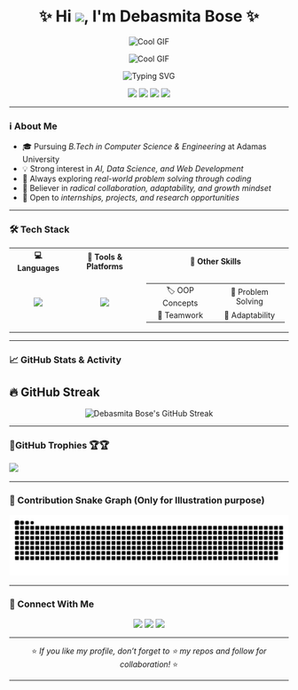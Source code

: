 ### <h1 align="center">✨ Hi <img src="https://i.ibb.co/zH54XZbH/five-unscreen.gif" width="30">, I'm Debasmita Bose ✨</h1>

<p align="center">
  <img src="https://images-wixmp-ed30a86b8c4ca887773594c2.wixmp.com/f/c83c004e-1370-4756-88e5-4071de797088/di2yz17-b809bf94-8622-4b51-901f-3d84da49ad5d.gif" width="700" alt="Cool GIF" />
</p>

<p align="center">
  <img src="https://images-wixmp-ed30a86b8c4ca887773594c2.wixmp.com/f/c83c004e-1370-4756-88e5-4071de797088/di2yz17-b809bf94-8622-4b51-901f-3d84da49ad5d.gif?token=eyJ0eXAiOiJKV1QiLCJhbGciOiJIUzI1NiJ9.eyJzdWIiOiJ1cm46YXBwOjdlMGQxODg5ODIyNjQzNzNhNWYwZDQxNWVhMGQyNmUwIiwiaXNzIjoidXJuOmFwcDo3ZTBkMTg4OTgyMjY0MzczYTVmMGQ0MTVlYTBkMjZlMCIsIm9iaiI6W1t7InBhdGgiOiIvZi9jODNjMDA0ZS0xMzcwLTQ3NTYtODhlNS00MDcxZGU3OTcwODgvZGkyeXoxNy1iODA5YmY5NC04NjIyLTRiNTEtOTAxZi0zZDg0ZGE0OWFkNWQuZ2lmIn1dXSwiYXVkIjpbInVybjpzZXJ2aWNlOmZpbGUuZG93bmxvYWQiXX0.M4Riwrjoo265UYd_MNvscxG_WmxXLEEpmaSvYv-t2nE" width="700" alt="Cool GIF" />
</p>


<p align="center">
  <img src="https://readme-typing-svg.demolab.com?font=Fira+Code&size=24&duration=3000&pause=1200&color=FF69B4&center=true&vCenter=true&width=600&lines=%F0%9F%92%BB+Computer+Science+Engineer+%F0%9F%92%BB;%F0%9F%8C%90+Learning+Web+Development+%F0%9F%8C%90;%F0%9F%A4%96+Exploring+AI+%26+Machine+Learning+%F0%9F%A4%96;%F0%9F%93%8A+Data+Science+%7C+Problem+Solving+%F0%9F%93%8A;%E2%9A%A1+Tech+Enthusiast+%E2%9A%A1;%F0%9F%8C%8D+Open+to+Projects+%26+Collaboration+%F0%9F%8C%8D" alt="Typing SVG" />
</p>


<p align="center">
  <a href="mailto:dbose272@gmail.com"><img src="https://img.shields.io/badge/Personal--Mail-D14836?style=for-the-badge&logo=gmail&logoColor=white"></a>
  <a href="mailto:debasmita.bose@stu.adamasuniversity.ac.in"><img src="https://img.shields.io/badge/University--Mail-0A66C2?style=for-the-badge&logo=gmail&logoColor=white"></a>
  <a href="https://github.com/DebasmitaBose0"><img src="https://img.shields.io/badge/GitHub-181717?style=for-the-badge&logo=github&logoColor=white"></a>
  <a href="https://www.linkedin.com/in/debasmita-bose-0002b329a/"><img src="https://img.shields.io/badge/LinkedIn-0077B5?style=for-the-badge&logo=linkedin&logoColor=white"></a>
</p>

---

### ℹ About Me  

- 🎓 Pursuing *B.Tech in Computer Science & Engineering* at Adamas University  
- 💡 Strong interest in *AI, Data Science, and Web Development*  
- 📌 Always exploring *real-world problem solving through coding*  
- 🤝 Believer in *radical collaboration, adaptability, and growth mindset*  
- 🚀 Open to *internships, projects, and research opportunities*  

---

### 🛠 Tech Stack  

<p align="center">
  <table>
    <tr>
      <th>💻 Languages</th>
      <th>🔧 Tools & Platforms</th>
      <th>🌟 Other Skills</th>
    </tr>
    <tr>
      <td align="center">
        <img src="https://skillicons.dev/icons?i=c,cpp,java,python,javascript" height="55"/><br/>
      </td>
      <td align="center">
        <img src="https://skillicons.dev/icons?i=git,github,vscode,mysql,html,css" height="55"/><br/>
      </td>
      <td align="center">
        <table>
          <tr>
            <td align="center">
              🏷 OOP Concepts
            </td>
            <td align="center">
              🧩 Problem Solving
            </td>
          </tr>
          <tr>
            <td align="center">
              🤝 Teamwork
            </td>
            <td align="center">
              🔄 Adaptability
            </td>
          </tr>
        </table>
      </td>
    </tr>
  </table>
</p>

---

### 📈 GitHub Stats & Activity  

## 🔥 GitHub Streak

<p align="center">
  <img src="https://streak-stats.vercel.app/?user=DebasmitaBose0&theme=tokyonight&hide_border=true" alt="Debasmita Bose's GitHub Streak" />
</p>



---

### 🥇GitHub Trophies 🏆🏆 
![](https://github-profile-trophy.vercel.app/?username=DebasmitaBose0&theme=dracula&margin-w=4&cache_seconds=1800)


---

### 🐍 Contribution Snake Graph (Only for Illustration purpose)
<p align="center"> <img src="https://raw.githubusercontent.com/platane/platane/output/github-contribution-grid-snake.svg" alt="Snake animation" /> </p>

---

### 🤝 Connect With Me  

<p align="center">
  <a href="mailto:dbose272@gmail.com"><img src="https://img.shields.io/badge/Gmail-D14836?style=for-the-badge&logo=gmail&logoColor=white"></a>
  <a href="https://github.com/DebasmitaBose0"><img src="https://img.shields.io/badge/GitHub-181717?style=for-the-badge&logo=github&logoColor=white"></a>
  <a href="https://www.linkedin.com/in/debasmita-bose-0002b329a/"><img src="https://img.shields.io/badge/LinkedIn-0077B5?style=for-the-badge&logo=linkedin&logoColor=white"></a>
</p>

---

<p align="center">
  ⭐ <em>If you like my profile, don’t forget to ⭐ my repos and follow for collaboration!</em> ⭐
</p>

---
